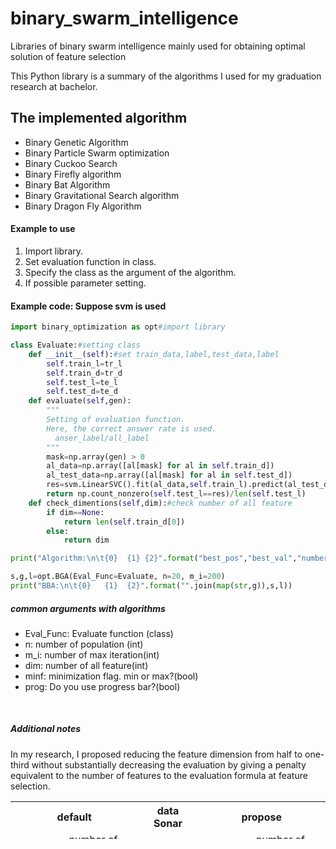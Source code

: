 # binary_swarm_intelligence
 Libraries of binary swarm intelligence mainly used for obtaining optimal solution of feature selection

This Python library is a summary of the algorithms I used for my graduation research at bachelor.


## The implemented algorithm
* Binary Genetic Algorithm
* Binary Particle Swarm optimization
* Binary Cuckoo Search
* Binary Firefly algorithm
* Binary Bat Algorithm
* Binary Gravitational Search algorithm
* Binary Dragon Fly Algorithm

#### Example to use
1. Import library.
2. Set evaluation function in class.
3. Specify the class as the argument of the algorithm.
4. If possible parameter setting.

#### Example code: Suppose svm is used
```python
import binary_optimization as opt#import library

class Evaluate:#setting class
    def __init__(self):#set train_data,label,test_data,label
        self.train_l=tr_l
        self.train_d=tr_d
        self.test_l=te_l
        self.test_d=te_d
    def evaluate(self,gen):
        """
        Setting of evaluation function.
        Here, the correct answer rate is used.
          anser_label/all_label
        """
        mask=np.array(gen) > 0
        al_data=np.array([al[mask] for al in self.train_d])
        al_test_data=np.array([al[mask] for al in self.test_d])
        res=svm.LinearSVC().fit(al_data,self.train_l).predict(al_test_data)
        return np.count_nonzero(self.test_l==res)/len(self.test_l)
    def check_dimentions(self,dim):#check number of all feature
        if dim==None:
            return len(self.train_d[0])
        else:
            return dim

print("Algorithm:\n\t{0}  {1} {2}".format("best_pos","best_val","number_of_1s"))

s,g,l=opt.BGA(Eval_Func=Evaluate, n=20, m_i=200)
print("BBA:\n\t{0}   {1}  {2}".format("".join(map(str,g)),s,l))

```

##### common arguments with algorithms
* Eval_Func: Evaluate function (class)
* n: number of population (int)
* m_i:  number of max iteration(int)
* dim: number of all feature(int)
* minf: minimization flag. min or max?(bool)
* prog: Do you use progress bar?(bool)<p>
<br><p>

##### Additional notes
In my research, I proposed reducing the feature dimension from half to one-third without substantially decreasing the evaluation by giving a penalty equivalent to the number of features to the evaluation formula at feature selection.

<html>

<table width=600 height=60>
<tr align="center" >
  <th align="center" colspan=2> default </th>
  <th align="center">data Sonar</th>
  <th align="center" colspan=2 > propose </th>
</tr>
<tr>
  <td>accuracy</td>
  <td>number of feature</td>
  <td>algorithm</td>
  <td>accuracy</td>
  <td>number of feature</td>
</tr>
<tr align="center" >
  <td>0.84656</td>
  <td>32.48</td>
  <td>BGA</td>
  <td>0.84072</td>
  <td>21.22</td>
</tr>
<tr align="center" >
  <td>0.88000</td>
  <td>31.35</td>
  <td>BPSO</td>
  <td>0.88296</td>
  <td>18.40</td>
</tr>
<tr align="center" >
  <td>0.84400</td>
  <td>37.83</td>
  <td>BCS</td>
  <td>0.83456</td>
  <td>30.83</td>
</tr>
<tr align="center" >
  <td>0.83512</td>
  <td>18.73</td>
  <td>BFFA</td>
  <td>0.82480</td>
  <td>9.53</td>
</tr>
<tr align="center" >
  <td>0.88224</td>
  <td>30.24</td>
  <td>BBA</td>
  <td>0.84472</td>
  <td>18.16</td>
</tr>
<tr align="center" >
  <td>0.84136</td>
  <td>31.41</td>
  <td>BGSA</td>
  <td>0.82712</td>
  <td>22.68</td>
</tr>

<tr align="center" >
  <td>0.86624</td>
  <td>30.77</td>
  <td>BDFA</td>
  <td>0.86704</td>
  <td>20.08</td>
</tr>
</table>

</html>
